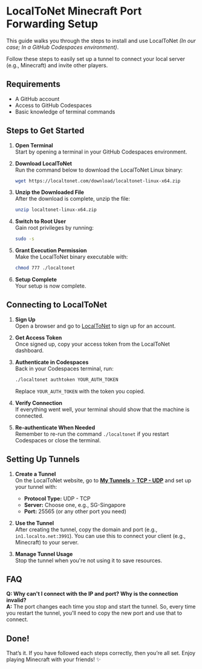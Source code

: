 # LocalToNet Minecraft Port Forwarding Setup

This guide walks you through the steps to install and use LocalToNet *(In our case; In a GitHub Codespaces environment)*.

Follow these steps to easily set up a tunnel to connect your local server (e.g., Minecraft) and invite other players.

## Requirements

- A GitHub account
- Access to GitHub Codespaces 
- Basic knowledge of terminal commands

## Steps to Get Started

1. **Open Terminal**  
   Start by opening a terminal in your GitHub Codespaces environment.

2. **Download LocalToNet**  
   Run the command below to download the LocalToNet Linux binary:
   ```bash
   wget https://localtonet.com/download/localtonet-linux-x64.zip
   ```

3. **Unzip the Downloaded File**  
   After the download is complete, unzip the file:
   ```bash
   unzip localtonet-linux-x64.zip
   ```

4. **Switch to Root User**  
   Gain root privileges by running:
   ```bash
   sudo -s
   ```

5. **Grant Execution Permission**  
   Make the LocalToNet binary executable with:
   ```bash
   chmod 777 ./localtonet
   ```

6. **Setup Complete**  
   Your setup is now complete.

## Connecting to LocalToNet

1. **Sign Up**  
   Open a browser and go to [LocalToNet](https://localtonet.com) to sign up for an account.

2. **Get Access Token**  
   Once signed up, copy your access token from the LocalToNet dashboard.

3. **Authenticate in Codespaces**  
   Back in your Codespaces terminal, run:
   ```bash
   ./localtonet authtoken YOUR_AUTH_TOKEN
   ```
   Replace `YOUR_AUTH_TOKEN` with the token you copied.

4. **Verify Connection**  
   If everything went well, your terminal should show that the machine is connected.

5. **Re-authenticate When Needed**  
   Remember to re-run the command `./localtonet` if you restart Codespaces or close the terminal.

## Setting Up Tunnels

1. **Create a Tunnel**  
   On the LocalToNet website, go to [**My Tunnels** > **TCP - UDP**](https://localtonet.com/tunnel/tcpudp) and set up your tunnel with:
   - **Protocol Type:** UDP - TCP
   - **Server:** Choose one, e.g., SG-Singapore
   - **Port:** 25565 (or any other port you need)

2. **Use the Tunnel**  
   After creating the tunnel, copy the domain and port (e.g., `in1.localto.net:3991`). You can use this to connect your client (e.g., Minecraft) to your server.

3. **Manage Tunnel Usage**  
   Stop the tunnel when you're not using it to save resources.

## FAQ

**Q: Why can't I connect with the IP and port? Why is the connection invalid?**  
**A:** The port changes each time you stop and start the tunnel. So, every time you restart the tunnel, you'll need to copy the new port and use that to connect.

## Done!

That’s it. If you have followed each steps correctly, then you’re all set. Enjoy playing Minecraft with your friends! ✨
